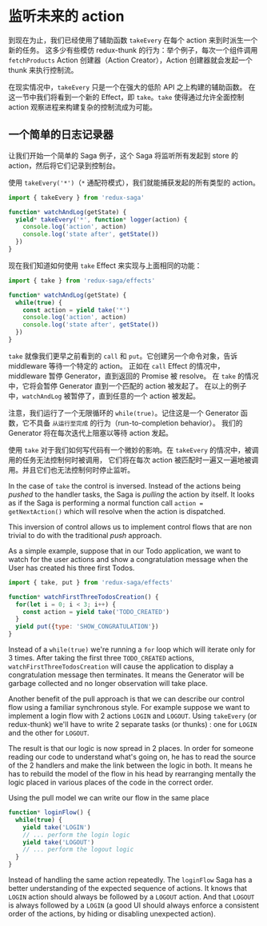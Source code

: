 # 监听未来的 action

到现在为止，我们已经使用了辅助函数 `takeEvery` 在每个 action 来到时派生一个新的任务。
这多少有些模仿 redux-thunk 的行为：举个例子，每次一个组件调用 `fetchProducts` Action 创建器（Action Creator），Action 创建器就会发起一个 thunk 来执行控制流。

在现实情况中，`takeEvery` 只是一个在强大的低阶 API 之上构建的辅助函数。
在这一节中我们将看到一个新的 Effect，即 `take`。`take` 使得通过允许全面控制 action 观察进程来构建复杂的控制流成为可能。

## 一个简单的日志记录器

让我们开始一个简单的 Saga 例子，这个 Saga 将监听所有发起到 store 的 action，然后将它们记录到控制台。

使用 `takeEvery('*')`（`*` 通配符模式），我们就能捕获发起的所有类型的 action。

```javascript
import { takeEvery } from 'redux-saga'

function* watchAndLog(getState) {
  yield* takeEvery('*', function* logger(action) {
    console.log('action', action)
    console.log('state after', getState())
  })
}
```

现在我们知道如何使用 `take` Effect 来实现与上面相同的功能：

```javascript
import { take } from 'redux-saga/effects'

function* watchAndLog(getState) {
  while(true) {
    const action = yield take('*')
    console.log('action', action)
    console.log('state after', getState())
  })
}
```

`take` 就像我们更早之前看到的 `call` 和 `put`。它创建另一个命令对象，告诉 middleware 等待一个特定的 action。
正如在 `call` Effect 的情况中，middleware 暂停 Generator，直到返回的 Promise 被 resolve。
在 `take` 的情况中，它将会暂停 Generator 直到一个匹配的 action 被发起了。
在以上的例子中，`watchAndLog` 被暂停了，直到任意的一个 action 被发起。

注意，我们运行了一个无限循环的 `while(true)`。记住这是一个 Generator 函数，它不具备 `从运行至完成` 的行为（run-to-completion behavior）。
我们的 Generator 将在每次迭代上阻塞以等待 action 发起。

使用 `take` 对于我们如何写代码有一个微妙的影响。在 `takeEvery` 的情况中，被调用的任务无法控制何时被调用，
它们将在每次 action 被匹配时一遍又一遍地被调用。并且它们也无法控制何时停止监听。

In the case of `take` the control is inversed. Instead of the actions being *pushed* to the
handler tasks, the Saga is *pulling* the action by itself. It looks as if the Saga is performing
a normal function call `action = getNextAction()` which will resolve when the action is
dispatched.

This inversion of control allows us to implement control flows that are non trivial to do with
the traditional *push* approach.

As a simple example, suppose that in our Todo application, we want to watch for the user actions
and show a congratulation message when the User has created his three first Todos.

```javascript
import { take, put } from 'redux-saga/effects'

function* watchFirstThreeTodosCreation() {
  for(let i = 0; i < 3; i++) {
    const action = yield take('TODO_CREATED')
  }
  yield put({type: 'SHOW_CONGRATULATION'})
}
```

Instead of a `while(true)` we're running a `for` loop which will iterate only for 3 times. After
taking the first three `TODO_CREATED` actions, `watchFirstThreeTodosCreation` will cause the
application to display a congratulation message then terminates. It means the Generator will be
garbage collected and no longer observation will take place.

Another benefit of the pull approach is that we can describe our control flow using a familiar
synchronous style. For example suppose we want to implement a login flow with 2 actions `LOGIN`
and `LOGOUT`. Using `takeEvery` (or redux-thunk) we'll have to write 2 separate tasks (or thunks) : one for
`LOGIN` and the other for `LOGOUT`.

The result is that our logic is now spread in 2 places. In order for someone reading our code to
understand what's going on, he has to read the source of the 2 handlers and make the link
between the logic in both. It means he has to rebuild the model of the flow in his head
by rearranging mentally the logic placed in various places of the code in the correct
order.

Using the pull model we can write our flow in the same place

```javascript
function* loginFlow() {
  while(true) {
    yield take('LOGIN')
    // ... perform the login logic
    yield take('LOGOUT')
    // ... perform the logout logic
  }
}
```

Instead of handling the same action repeatedly. The `loginFlow` Saga has a better understanding
of the expected sequence of actions. It knows that `LOGIN` action should always be followed by
a `LOGOUT` action. And that `LOGOUT` is always followed by a `LOGIN` (a good UI should always enforce
a consistent order of the actions, by hiding or disabling unexpected action).
